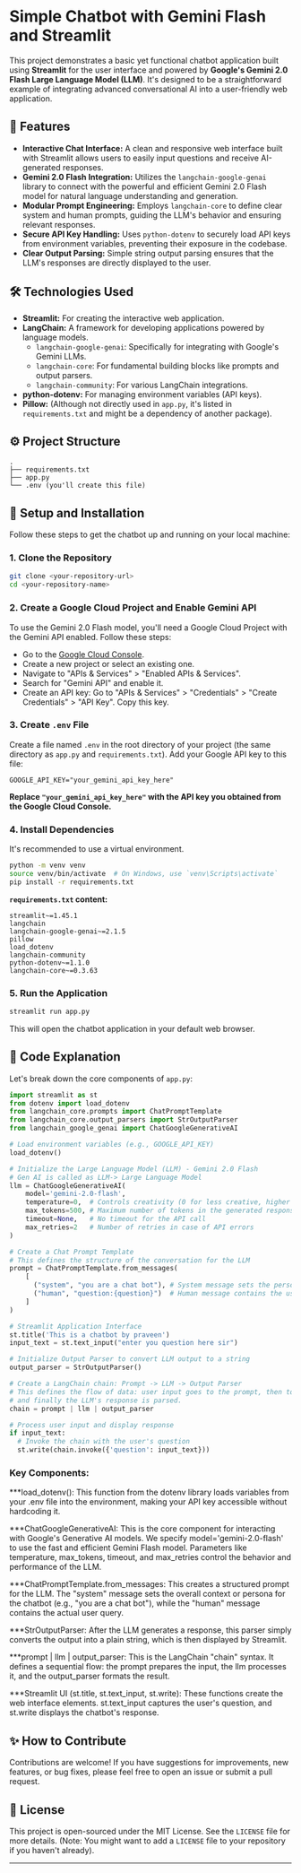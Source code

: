 # Simple Chatbot with Gemini Flash and Streamlit

This project demonstrates a basic yet functional chatbot application built using **Streamlit** for the user interface and powered by **Google's Gemini 2.0 Flash Large Language Model (LLM)**. It's designed to be a straightforward example of integrating advanced conversational AI into a user-friendly web application.

## 🚀 Features

  * **Interactive Chat Interface:** A clean and responsive web interface built with Streamlit allows users to easily input questions and receive AI-generated responses.
  * **Gemini 2.0 Flash Integration:** Utilizes the `langchain-google-genai` library to connect with the powerful and efficient Gemini 2.0 Flash model for natural language understanding and generation.
  * **Modular Prompt Engineering:** Employs `langchain-core` to define clear system and human prompts, guiding the LLM's behavior and ensuring relevant responses.
  * **Secure API Key Handling:** Uses `python-dotenv` to securely load API keys from environment variables, preventing their exposure in the codebase.
  * **Clear Output Parsing:** Simple string output parsing ensures that the LLM's responses are directly displayed to the user.

## 🛠️ Technologies Used

  * **Streamlit:** For creating the interactive web application.
  * **LangChain:** A framework for developing applications powered by language models.
      * `langchain-google-genai`: Specifically for integrating with Google's Gemini LLMs.
      * `langchain-core`: For fundamental building blocks like prompts and output parsers.
      * `langchain-community`: For various LangChain integrations.
  * **python-dotenv:** For managing environment variables (API keys).
  * **Pillow:** (Although not directly used in `app.py`, it's listed in `requirements.txt` and might be a dependency of another package).

## ⚙️ Project Structure

```
.
├── requirements.txt
├── app.py
└── .env (you'll create this file)
```

## 📝 Setup and Installation

Follow these steps to get the chatbot up and running on your local machine:

### 1\. Clone the Repository

```bash
git clone <your-repository-url>
cd <your-repository-name>
```

### 2\. Create a Google Cloud Project and Enable Gemini API

To use the Gemini 2.0 Flash model, you'll need a Google Cloud Project with the Gemini API enabled. Follow these steps:

  * Go to the [Google Cloud Console](https://console.cloud.google.com/).
  * Create a new project or select an existing one.
  * Navigate to "APIs & Services" \> "Enabled APIs & Services".
  * Search for "Gemini API" and enable it.
  * Create an API key: Go to "APIs & Services" \> "Credentials" \> "Create Credentials" \> "API Key". Copy this key.

### 3\. Create `.env` File

Create a file named `.env` in the root directory of your project (the same directory as `app.py` and `requirements.txt`). Add your Google API key to this file:

```
GOOGLE_API_KEY="your_gemini_api_key_here"
```

**Replace `"your_gemini_api_key_here"` with the API key you obtained from the Google Cloud Console.**

### 4\. Install Dependencies

It's recommended to use a virtual environment.

```bash
python -m venv venv
source venv/bin/activate  # On Windows, use `venv\Scripts\activate`
pip install -r requirements.txt
```

**`requirements.txt` content:**

```
streamlit~=1.45.1
langchain
langchain-google-genai~=2.1.5
pillow
load_dotenv
langchain-community
python-dotenv~=1.1.0
langchain-core~=0.3.63
```

### 5\. Run the Application

```bash
streamlit run app.py
```

This will open the chatbot application in your default web browser.

## 📖 Code Explanation

Let's break down the core components of `app.py`:

```python
import streamlit as st
from dotenv import load_dotenv
from langchain_core.prompts import ChatPromptTemplate
from langchain_core.output_parsers import StrOutputParser
from langchain_google_genai import ChatGoogleGenerativeAI

# Load environment variables (e.g., GOOGLE_API_KEY)
load_dotenv()

# Initialize the Large Language Model (LLM) - Gemini 2.0 Flash
# Gen AI is called as LLM-> Large Language Model
llm = ChatGoogleGenerativeAI(
    model='gemini-2.0-flash',
    temperature=0,  # Controls creativity (0 for less creative, higher for more)
    max_tokens=500, # Maximum number of tokens in the generated response
    timeout=None,   # No timeout for the API call
    max_retries=2   # Number of retries in case of API errors
)

# Create a Chat Prompt Template
# This defines the structure of the conversation for the LLM
prompt = ChatPromptTemplate.from_messages(
    [
      ("system", "you are a chat bot"), # System message sets the persona of the chatbot
      ("human", "question:{question}")  # Human message contains the user's input
    ]
)

# Streamlit Application Interface
st.title('This is a chatbot by praveen')
input_text = st.text_input("enter you question here sir")

# Initialize Output Parser to convert LLM output to a string
output_parser = StrOutputParser()

# Create a LangChain chain: Prompt -> LLM -> Output Parser
# This defines the flow of data: user input goes to the prompt, then to the LLM,
# and finally the LLM's response is parsed.
chain = prompt | llm | output_parser

# Process user input and display response
if input_text:
  # Invoke the chain with the user's question
  st.write(chain.invoke({'question': input_text}))

```

### Key Components:

 ***load_dotenv(): This function from the dotenv library loads variables from your .env file into the environment, making your API key accessible without hardcoding it.

***ChatGoogleGenerativeAI: This is the core component for interacting with Google's Generative AI models. We specify model='gemini-2.0-flash' to use the fast and efficient Gemini Flash model. Parameters like temperature, max_tokens, timeout, and max_retries control the behavior and performance of the LLM.

***ChatPromptTemplate.from_messages: This creates a structured prompt for the LLM. The "system" message sets the overall context or persona for the chatbot (e.g., "you are a chat bot"), while the "human" message contains the actual user query.

***StrOutputParser: After the LLM generates a response, this parser simply converts the output into a plain string, which is then displayed by Streamlit.

***prompt | llm | output_parser: This is the LangChain "chain" syntax. It defines a sequential flow: the prompt prepares the input, the llm processes it, and the output_parser formats the result.

***Streamlit UI (st.title, st.text_input, st.write): These functions create the web interface elements. st.text_input captures the user's question, and st.write displays the chatbot's response.

## ✨ How to Contribute

Contributions are welcome\! If you have suggestions for improvements, new features, or bug fixes, please feel free to open an issue or submit a pull request.

## 📄 License

This project is open-sourced under the MIT License. See the `LICENSE` file for more details. (Note: You might want to add a `LICENSE` file to your repository if you haven't already).

-----
